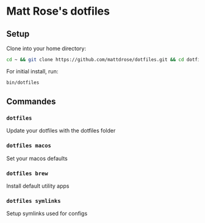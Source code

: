 # Matt Rose's dotfiles

## Setup

Clone into your home directory:

```bash
cd ~ && git clone https://github.com/mattdrose/dotfiles.git && cd dotfiles
```

For initial install, run:

```bash
bin/dotfiles
```

## Commandes

### `dotfiles`

Update your dotfiles with the dotfiles folder

### `dotfiles macos`

Set your macos defaults

### `dotfiles brew`

Install default utility apps

### `dotfiles symlinks`

Setup symlinks used for configs
